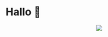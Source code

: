 # Hallo 🙌
<p align="center">
  <img src="http://github-readme-streak-stats.herokuapp.com?user=soko-xyz&theme=dark&hide_border=true&date_format=j%20M%5B%20Y%5D&locale=de">
</p>
